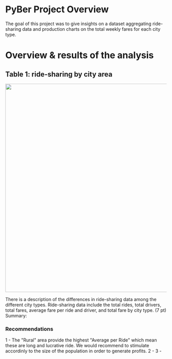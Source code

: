 # PyBer Project Overview

The goal of this project was to give insights on a dataset aggregating ride-sharing data and production charts on the total weekly fares for each city type.

# Overview & results of the analysis

## Table 1: ride-sharing by city area

<img src="https://github.com/poboisvert/PyBer_Analysis/blob/main/analysis/table.png?raw=true" width="650" />

There is a description of the differences in ride-sharing data among the different city types. Ride-sharing data include the total rides, total drivers, total fares, average fare per ride and driver, and total fare by city type. (7 pt)
Summary:

### Recommendations

1 - The "Rural" area provide the highest "Average per Ride" which mean these are long and lucrative ride. We would recommend to stimulate accordinly to the size of the population in order to generate profits.
2 -
3 -
